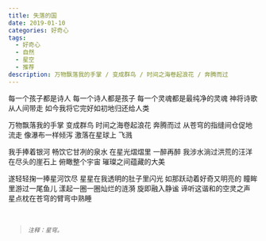 ```yaml
---
title: 失落的国
date: 2019-01-10
categories: 好奇心
tags:
  - 好奇心
  - 自然
  - 星空
  - 推荐
description: 万物飘落我的手掌 / 变成群鸟 / 时间之海卷起浪花 / 奔腾而过
---
```


每一个孩子都是诗人
每一个诗人都是孩子
每一个灵魂都是最纯净的灵魂
神将诗歌从人间带走
如今我将它完好如初地归还给人类

万物飘落我的手掌
变成群鸟
时间之海卷起浪花
奔腾而过
从苍穹的指缝间仓促地流走
像瀑布一样倾泻
激落在星球上
飞溅

我手捧着银河
畅饮它甘冽的泉水
在星光熠熠里
一醉再醉
我涉水淌过洪荒的汪洋
在尽头的崖石上
俯瞰整个宇宙
璀璨之间蕴藏的大美

遂轻轻掬一捧星河饮尽
星星在我透明的肚子里闪光
如那跃动着好奇又明亮的
瞳眸里游过一尾鱼儿
漾起一圈一圈灿烂的涟漪
旋即融入静谧
谛听这谐和的空灵之声
星点枕在苍穹的臂弯中熟睡

<br/>
<blockquote>
<p><small><i>注释：星穹。</i></small></p>
</blockquote>